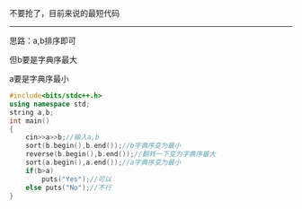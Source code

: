 不要抢了，目前来说的最短代码
___
思路：a,b排序即可

但b要是字典序最大

a要是字典序最小
```c++
#include<bits/stdc++.h>
using namespace std;
string a,b;
int main()
{
	cin>>a>>b;//输入a,b
	sort(b.begin(),b.end());//b字典序变为最小
	reverse(b.begin(),b.end());//翻转一下变为字典序最大
	sort(a.begin(),a.end());//a字典序变为最小
	if(b>a)
		puts("Yes");//可以
	else puts("No");//不行
}
```